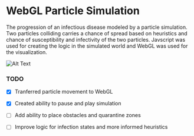 # WebGL Particle Simulation

The progression of an infectious disease modeled by a particle simulation. Two particles colliding carries a chance of spread based on heuristics and chance of susceptibility and infectivity of the two particles. Javscript was used for creating the logic in the simulated world and WebGL was used for the visualization.

![Alt Text](simulation.gif)

### TODO

- [x] Tranferred particle movement to WebGL
- [x] Created ability to pause and play simulation
- [ ] Add ability to place obstacles and quarantine zones
- [ ] Improve logic for infection states and more informed heuristics

